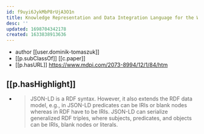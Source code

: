```yaml
---
id: f9uyi6JykMbP8rUjA3O1n
title: Knowledge Representation and Data Integration Language for the Web
desc: ''
updated: 1698704342178
created: 1633838913636
---
```



- author [[user.dominik-tomaszuk]]
- [[p.subClassOf]] [[c.paper]]
- [[p.hasURL]] https://www.mdpi.com/2073-8994/12/1/84/htm

## [[p.hasHighlight]]  

- > JSON-LD is a RDF syntax. However, it also extends the RDF data model, e.g., in JSON-LD predicates can be IRIs or blank nodes whereas in RDF have to be IRIs. JSON-LD can serialize generalized RDF triples, where subjects, predicates, and objects can be IRIs, blank nodes or literals.

